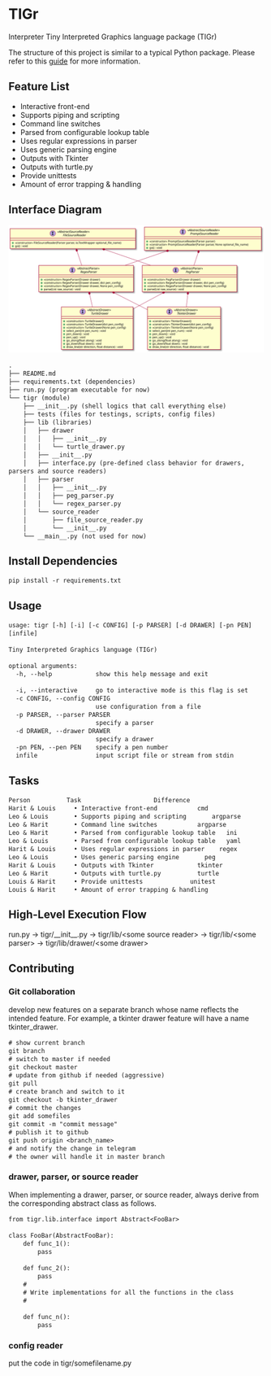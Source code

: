# TIGr

Interpreter Tiny Interpreted Graphics language package (TIGr)

The structure of this project is similar to a typical Python package. Please refer to this [guide](https://docs.python-guide.org/writing/structure/) for more information.

## Feature List
* Interactive front-end
* Supports piping and scripting
* Command line switches
* Parsed from configurable lookup table
* Uses regular expressions in parser
* Uses generic parsing engine
* Outputs with Tkinter
* Outputs with turtle.py
* Provide unittests
* Amount of error trapping & handling


## Interface Diagram
![interface diagram](/docs/diagram/interface.svg?sanitize=true)


```
.
├── README.md
├── requirements.txt (dependencies)
├── run.py (program executable for now)
└── tigr (module)
    ├── __init__.py (shell logics that call everything else)
    ├── tests (files for testings, scripts, config files)
    ├── lib (libraries)
    │   ├── drawer
    │   │   ├── __init__.py
    │   │   └── turtle_drawer.py
    │   ├── __init__.py
    │   ├── interface.py (pre-defined class behavior for drawers, parsers and source readers)
    │   ├── parser
    │   │   ├── __init__.py
    │   │   ├── peg_parser.py
    │   │   └── regex_parser.py
    │   └── source_reader
    │       ├── file_source_reader.py
    │       └── __init__.py
    └── __main__.py (not used for now)
```


## Install Dependencies
```
pip install -r requirements.txt
```

## Usage
```
usage: tigr [-h] [-i] [-c CONFIG] [-p PARSER] [-d DRAWER] [-pn PEN] [infile]

Tiny Interpreted Graphics language (TIGr)

optional arguments:
  -h, --help            show this help message and exit

  -i, --interactive     go to interactive mode is this flag is set
  -c CONFIG, --config CONFIG
                        use configuration from a file
  -p PARSER, --parser PARSER
                        specify a parser
  -d DRAWER, --drawer DRAWER
                        specify a drawer
  -pn PEN, --pen PEN    specify a pen number
  infile                input script file or stream from stdin

```

## Tasks
```
Person          Task                    Difference
Harit & Louis     • Interactive front-end           cmd
Leo & Louis       • Supports piping and scripting       argparse
Leo & Harit       • Command line switches           argparse
Leo & Harit       • Parsed from configurable lookup table   ini
Leo & Louis       • Parsed from configurable lookup table   yaml
Harit & Louis     • Uses regular expressions in parser    regex
Leo & Louis       • Uses generic parsing engine       peg
Harit & Louis     • Outputs with Tkinter            tkinter
Leo & Harit       • Outputs with turtle.py          turtle
Louis & Harit     • Provide unittests             unitest
Louis & Harit     • Amount of error trapping & handling         
```

## High-Level Execution Flow

run.py -> tigr/\_\_init\_\_.py -> tigr/lib/\<some source reader\> -> tigr/lib/\<some parser\> -> tigr/lib/drawer/\<some drawer\>

## Contributing

### Git collaboration
develop new features on a separate branch whose name reflects the intended feature. For example, a tkinter drawer feature will have a name tkinter_drawer.
```
# show current branch
git branch
# switch to master if needed
git checkout master
# update from github if needed (aggressive)
git pull
# create branch and switch to it
git checkout -b tkinter_drawer
# commit the changes
git add somefiles
git commit -m "commit message"
# publish it to github
git push origin <branch_name>
# and notify the change in telegram
# the owner will handle it in master branch
``` 

### drawer, parser, or source reader
When implementing a drawer, parser, or source reader, always derive from the corresponding abstract class as follows.
```
from tigr.lib.interface import Abstract<FooBar>

class FooBar(AbstractFooBar):
	def func_1():
		pass

	def func_2():
		pass
	#
	# Write implementations for all the functions in the class
	#

	def func_n():
		pass
```

### config reader
put the code in tigr/somefilename.py